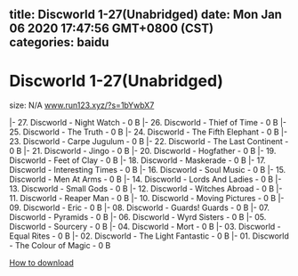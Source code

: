 
title: Discworld 1-27(Unabridged)
date: Mon Jan 06 2020 17:47:56 GMT+0800 (CST)    
categories: baidu
---

# Discworld 1-27(Unabridged)
size: N/A
 www.run123.xyz/?s=1bYwbX7
 
|- 27. Discworld - Night Watch - 0 B
|- 26. Discworld - Thief of Time - 0 B
|- 25. Discworld - The Truth - 0 B
|- 24. Discworld - The Fifth Elephant - 0 B
|- 23. Discworld - Carpe Jugulum - 0 B
|- 22. Discworld - The Last Continent - 0 B
|- 21. Discworld - Jingo - 0 B
|- 20. Discworld - Hogfather - 0 B
|- 19. Discworld - Feet of Clay - 0 B
|- 18. Discworld - Maskerade - 0 B
|- 17. Discworld - Interesting Times - 0 B
|- 16. Discworld - Soul Music - 0 B
|- 15. Discworld - Men At Arms - 0 B
|- 14. Discworld - Lords And Ladies - 0 B
|- 13. Discworld - Small Gods - 0 B
|- 12. Discworld - Witches Abroad - 0 B
|- 11. Discworld - Reaper Man - 0 B
|- 10. Discworld - Moving Pictures - 0 B
|- 09. Discworld - Eric - 0 B
|- 08. Discworld - Guards! Guards - 0 B
|- 07. Discworld - Pyramids - 0 B
|- 06. Discworld - Wyrd Sisters - 0 B
|- 05. Discworld - Sourcery - 0 B
|- 04. Discworld - Mort - 0 B
|- 03. Discworld - Equal Rites - 0 B
|- 02. Discworld - The Light Fantastic - 0 B
|- 01. Discworld - The Colour of Magic - 0 B

[How to download](https://bpcam.bemobtrk.com/go/2ceec3aa-1ca2-46d6-b9ff-aaa5c184517c?jno=261)